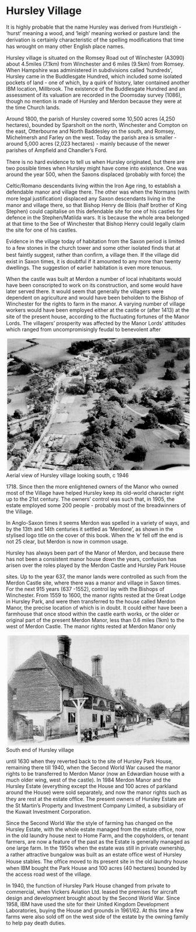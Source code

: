 # Hursley Village


It is highly probable that the name Hursley was derived from Hurstleigh - ‘hurst’ meaning a wood, and ‘leigh’ meaning worked or pasture land: the derivation is certainly characteristic of the spelling modiﬁcations that time has wrought on many other English place names.

Hursley village is situated on the Romsey Road out of Winchester (A3090) about 4.5miles (7.1km) from Winchester and 6 miles (9.5km) from Romsey. When Hampshire was administered in subdivisions called ‘hundreds', Hursley came in the Buddlesgate Hundred, which included some isolated pockets of land - one of which, by a quirk of history, later contained another IBM location, Millbrook. The existence of the Buddlesgate Hundred and an assessment of its valuation are recorded in the Doomsday survey (1086), though no mention is made of Hursley and Merdon because they were at the time Church lands.

Around 1800, the parish of Hursley covered some 10,500 acres (4,250 hectares), bounded by Sparsholt on the north, Winchester and Compton on the east, Otterbourne and North Baddesley on the south, and Romsey, Michelmersh and Farley on the west. Today the parish area is smaller - around 5,000 acres (2,023 hectares) - mainly because of the newer parishes of Ampﬁeld and Chandler’s Ford.

There is no hard evidence to tell us when Hursley originated, but there are two possible times when Hursley might have come into existence. One was around the year 500, when the Saxons displaced (probably with force) the

Celtic/Romano descendants living within the Iron Age ring, to establish a defendable manor and village there. The other was when the Normans (with more legal justiﬁcation) displaced any Saxon descendants living in the manor and village there, so that Bishop Henry de Blois (half brother of King Stephen) could capitalise on this defendable site for one of his castles for defence in the Stephen/Matilda wars. It is because the whole area belonged at that time to the See of Winchester that Bishop Henry could legally claim the site for one of his castles.

Evidence in the village today of habitation from the Saxon period is limited to a few stones in the church tower and some other isolated ﬁnds that at best faintly suggest, rather than conﬁrm, a village then. If the village did exist in Saxon times, it is doubtful if it amounted to any more than twenty dwellings. The suggestion of earlier habitation is even more tenuous.

When the castle was built at Merdon a number of local inhabitants would have been conscripted to work on its construction, and some would have later served there. It would seem that generally the villagers were dependent on agriculture and would have been beholden to the Bishop of Winchester for the rights to farm in the manor. A varying number of village workers would have been employed either at the castle or (after 1413) at the site of the present house, according to the ﬂuctuating fortunes of the Manor Lords. The villagers’ prosperity was affected by the Manor Lords’ attitudes which ranged from uncompromisingly feudal to benevolent after

![Photo](hursley-village-aerial-view.jpg)
Aerial view of Hursley village looking south, c 1946

1718\. Since then the more enlightened owners of the Manor who owned most of the Village have helped Hursley keep its old-world character right up to the 21st century. The owners’ control was such that, in 1905, the estate employed some 200 people - probably most of the breadwinners of the Village.

In Anglo-Saxon times it seems Merdon was spelled in a variety of ways, and by the 13th and 14th centuries it settled as ‘Merdone’, as shown in the stylised logo title on the cover of this book. When the ‘e’ fell off the end is not 25 clear, but Merdon is now in common usage.

Hursley has always been part of the Manor of Merdon, and because there has not been a consistent manor house down the years, confusion has arisen over the roles played by the Merdon Castle and Hursley Park House


sites. Up to the year 637, the manor lands were controlled as such from the Merdon Castle site, where there was a manor and village in Saxon times. For the next 915 years (637 -1552), control lay with the Bishops of Winchester. From 1559 to 1600, the manor rights rested at the Great Lodge in Hursley Park, and were then transferred to the house called Merdon Manor, the precise location of which is in doubt. It could either have been a farmhouse that once stood within the castle earth works, or the older or original part of the present Merdon Manor, less than 0.6 miles (1km) to the west of Merdon Castle. The manor rights rested at Merdon Manor only

![Photo](hursley-village-south-end.jpg)
South end of Hursley village

until 1630 when they reverted back to the site of Hursley Park House, remaining there till 1940, when the Second World War caused the manor rights to be transferred to Merdon Manor (now an Edwardian house with a much older wing, west of the castle). In 1984 Merdon Manor and the Hursley Estate (everything except the House and 100 acres of parkland around the House) were sold separately, and now the manor rights such as they are rest at the estate ofﬁce. The present owners of Hursley Estate are the St Martin’s Property and Investment Company Limited, a subsidiary of the Kuwait Investment Corporation.

Since the Second World War the style of farming has changed on the Hursley Estate, with the whole estate managed from the estate office, now in the old laundry house next to Home Farm, and the copyholders, or tenant farmers, are now a feature of the past as the Estate is generally managed as one large farm. In the 1950s when the estate was still in private ownership, a rather attractive bungalow was built as an estate ofﬁce west of Hursley House stables. The ofﬁce moved to its present site in the old laundry house when IBM bought the Park House and 100 acres (40 hectares) bounded by the access road west of the village.

In 1940, the function of Hursley Park House changed from private to commercial, when Vickers Aviation Ltd. leased the premises for aircraft design and development brought about by the Second World War. Since 1958, IBM have used the site for their United Kingdom Development Laboratories, buying the House and grounds in 1961/62. At this time a few farms were also sold off on the west side of the estate by the owning family to help pay death duties.